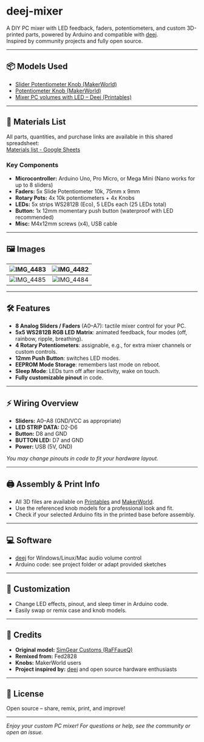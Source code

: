 # deej-mixer

A DIY PC mixer with LED feedback, faders, potentiometers, and custom 3D-printed parts, powered by Arduino and compatible with [deej](https://github.com/omriharel/deej).  
Inspired by community projects and fully open source.

---

## 📦 Models Used

- [Slider Potentiometer Knob (MakerWorld)](https://makerworld.com/en/models/472363-slider-potentiometer-knob#profileId-382162)
- [Potentiometer Knob (MakerWorld)](https://makerworld.com/en/models/1299774-potentiometer-knob#profileId-1331903)
- [Mixer PC volumes with LED – Deej (Printables)](https://www.printables.com/model/919405-mixer-pc-volumes-with-led-deej)

---

## 📝 Materials List

All parts, quantities, and purchase links are available in this shared spreadsheet:  
[Materials list - Google Sheets](https://docs.google.com/spreadsheets/d/1POHebsY6CT1eLJ3NvEvcW8S9I_YbqTaPaNE3qmyI9Bc/edit?gid=1036020309#gid=1036020309)

### Key Components

- **Microcontroller:** Arduino Uno, Pro Micro, or Mega Mini (Nano works for up to 8 sliders)
- **Faders:** 5x Slide Potentiometer 10k, 75mm x 9mm
- **Rotary Pots:** 4x 10k potentiometers + 4x Knobs
- **LEDs:** 5x strips WS2812B (Eco), 5 LEDs each (25 LEDs total)
- **Button:** 1x 12mm momentary push button (waterproof with LED recommended)
- **Misc:** M4x12mm screws (x4), USB cable

---

## 🖼️ Images

| ![IMG_4483](https://github.com/user-attachments/assets/dc6bd204-a7f6-4b4b-9808-9bdf0be897c8) | ![IMG_4482](https://github.com/user-attachments/assets/147f382a-5fcc-4537-8e75-d48ec0f00b1b) |
|:--------------------------------------------------------------------------------------------:|:--------------------------------------------------------------------------------------------:|
| ![IMG_4485](https://github.com/user-attachments/assets/504e9a38-119e-4ed4-8a58-076bbad25607) | ![IMG_4484](https://github.com/user-attachments/assets/6e4d08d5-9b30-440d-91f5-ab9cddd73e48) |

---

## 🛠️ Features

- **8 Analog Sliders / Faders** (A0–A7): tactile mixer control for your PC.
- **5x5 WS2812B RGB LED Matrix**: animated feedback, four modes (off, rainbow, ripple, breathing).
- **4 Rotary Potentiometers**: assignable, e.g., for extra mixer channels or custom controls.
- **12mm Push Button**: switches LED modes.
- **EEPROM Mode Storage**: remembers last mode on reboot.
- **Sleep Mode**: LEDs turn off after inactivity, wake on touch.
- **Fully customizable pinout** in code.

---

## ⚡ Wiring Overview

- **Sliders:** A0–A8 (GND/VCC as appropriate)
- **LED STRIP DATA:** D2-D6
- **Button:** D8 and GND
- **BUTTON LED:** D7 and GND
- **Power:** USB (5V, GND)

*You may change pinouts in code to fit your hardware layout.*

---

## 🖨️ Assembly & Print Info

- All 3D files are available on [Printables](https://www.printables.com/model/919405-mixer-pc-volumes-with-led-deej) and [MakerWorld](https://makerworld.com).
- Use the referenced knob models for a professional look and fit.
- Check if your selected Arduino fits in the printed base before assembly.

---

## 💻 Software

- [deej](https://github.com/omriharel/deej) for Windows/Linux/Mac audio volume control
- Arduino code: see project folder or adapt provided sketches

---

## 🔧 Customization

- Change LED effects, pinout, and sleep timer in Arduino code.
- Easily swap or remix case and knob models.

---

## 📝 Credits

- **Original model:** [SimGear Customs (RaFFaueQ)](https://www.printables.com/model/919405-mixer-pc-volumes-with-led-deej)
- **Remixed from:** Fed2828
- **Knobs:** MakerWorld users
- **Project inspired by:** [deej](https://github.com/omriharel/deej) and open source hardware enthusiasts

---

## 📜 License

Open source – share, remix, print, and improve!

---

*Enjoy your custom PC mixer! For questions or help, see the community or open an issue.*
